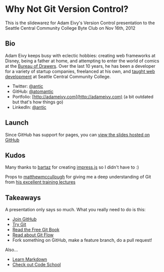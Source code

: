 Why Not Git Version Control?
====

This is the slidewarez for Adam Eivy's Version Control presentation to the Seattle Central Community College Byte Club on Nov 16th, 2012

Bio
---
Adam Eivy keeps busy with eclectic hobbies: creating web frameworks at Disney, being a father at home, and attempting to enter the world of comics at the [Bureau of Drawers](http://thebureauofdrawers.blogspot.com/). Over the last 10 years, he has been a developer for a variety of startup companies, freelanced at his own, and [taught web development](http://ipirates.net) at Seattle Central Community College.

* Twitter: [@antic](https://twitter.com/antic)
* GitHub: [@atomantic](https://github.com/atomantic)
* Portfolio: [http://adameivy.com](http://adameivy.com) (a bit outdated but that's how things go)
* LinkedIn: [@antic](http://www.linkedin.com/in/antic)

Launch
---
Since GitHub has support for pages, you can [view the slides hosted on GitHub](http://atomantic.github.com/slides-versioncontrol)

Kudos
---
Many thanks to [bartaz](https://github.com/bartaz) for creating [impress.js](https://github.com/bartaz/impress.js) so I didn't have to :)

Props to [matthewmccullough](https://github.com/matthewmccullough) for giving me a deep understanding of Git from [his excellent training lectures](https://github.com/github/teach.github.com)


Takeaways
---
A presentation only says so much. What you really need to do is this:

* [Join GitHub](https://github.com)
* [Try Git](http://try.github.com/)
* [Read the Free Git Book](http://git-scm.com/book)
* [Read about Git Flow](http://nvie.com/posts/a-successful-git-branching-model/)
* Fork something on GitHub, make a feature branch, do a pull request!

Also...

* [Learn Markdown](http://daringfireball.net/projects/markdown/basics)
* [Check out Code School](http://www.codeschool.com/courses)